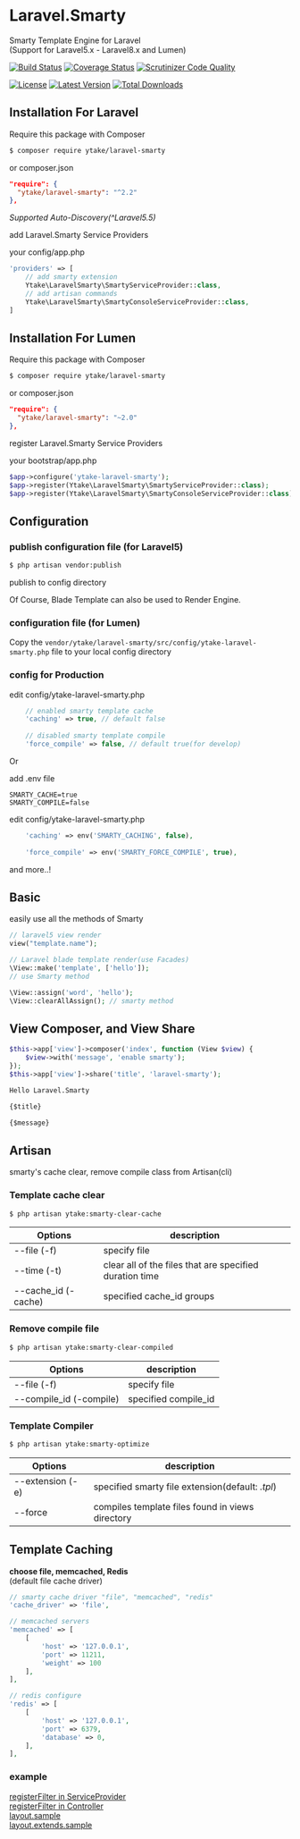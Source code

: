 # Laravel.Smarty

Smarty Template Engine for Laravel  
(Support for Laravel5.x - Laravel8.x and Lumen)

[![Build Status](http://img.shields.io/travis/ytake/Laravel.Smarty/master.svg?style=flat-square)](https://travis-ci.org/ytake/Laravel.Smarty)
[![Coverage Status](http://img.shields.io/coveralls/ytake/Laravel.Smarty/master.svg?style=flat-square)](https://coveralls.io/r/ytake/Laravel.Smarty?branch=master)
[![Scrutinizer Code Quality](http://img.shields.io/scrutinizer/g/ytake/Laravel.Smarty.svg?style=flat-square)](https://scrutinizer-ci.com/g/ytake/Laravel.Smarty/?branch=master)

[![License](http://img.shields.io/packagist/l/ytake/laravel-smarty.svg?style=flat-square)](https://packagist.org/packages/ytake/laravel-smarty)
[![Latest Version](http://img.shields.io/packagist/v/ytake/laravel-smarty.svg?style=flat-square)](https://packagist.org/packages/ytake/laravel-smarty)
[![Total Downloads](http://img.shields.io/packagist/dt/ytake/laravel-smarty.svg?style=flat-square)](https://packagist.org/packages/ytake/laravel-smarty)

## Installation For Laravel
Require this package with Composer

```bash
$ composer require ytake/laravel-smarty
```

or composer.json 

```json
"require": {
  "ytake/laravel-smarty": "^2.2"
},
```

*Supported Auto-Discovery(^Laravel5.5)*

add Laravel.Smarty Service Providers

your config/app.php 
```php
'providers' => [
    // add smarty extension
    Ytake\LaravelSmarty\SmartyServiceProvider::class, 
    // add artisan commands  
    Ytake\LaravelSmarty\SmartyConsoleServiceProvider::class, 
]
```

## Installation For Lumen
Require this package with Composer

```bash
$ composer require ytake/laravel-smarty
```

or composer.json 

```json
"require": {
  "ytake/laravel-smarty": "~2.0"
},
```

register Laravel.Smarty Service Providers

your bootstrap/app.php 
```php
$app->configure('ytake-laravel-smarty');
$app->register(Ytake\LaravelSmarty\SmartyServiceProvider::class);
$app->register(Ytake\LaravelSmarty\SmartyConsoleServiceProvider::class);
```

## Configuration

### publish configuration file (for Laravel5)

```bash
$ php artisan vendor:publish
```

publish to config directory

Of Course, Blade Template can also be used to Render Engine.

### configuration file (for Lumen)

Copy the `vendor/ytake/laravel-smarty/src/config/ytake-laravel-smarty.php` file to your local config directory

### config for Production
edit config/ytake-laravel-smarty.php

```php
    // enabled smarty template cache
    'caching' => true, // default false
    
    // disabled smarty template compile
    'force_compile' => false, // default true(for develop)
```

Or

add .env file
```
SMARTY_CACHE=true
SMARTY_COMPILE=false
```

edit config/ytake-laravel-smarty.php
 
```php
    'caching' => env('SMARTY_CACHING', false),
   
    'force_compile' => env('SMARTY_FORCE_COMPILE', true),
```

and more..!

## Basic
easily use all the methods of Smarty  

```php
// laravel5 view render
view("template.name");

// Laravel blade template render(use Facades)
\View::make('template', ['hello']);
// use Smarty method

\View::assign('word', 'hello');  
\View::clearAllAssign(); // smarty method
```

## View Composer, and View Share

```php
$this->app['view']->composer('index', function (View $view) {
    $view->with('message', 'enable smarty');
});
$this->app['view']->share('title', 'laravel-smarty');

```

```html
Hello Laravel.Smarty

{$title}

{$message}
```

## Artisan
smarty's cache clear, remove compile class from Artisan(cli)

### Template cache clear
```bash
$ php artisan ytake:smarty-clear-cache
```

| Options  | description |
| ------------- | ------------- |
| --file (-f) | specify file |
| --time (-t) | clear all of the files that are specified duration time |
| --cache_id (-cache) | specified cache_id groups |

### Remove compile file

```bash
$ php artisan ytake:smarty-clear-compiled
```

| Options  | description |
| ------------- | ------------- |
| --file (-f) | specify file |
| --compile_id (-compile) | specified compile_id |

### Template Compiler
 
```bash
$ php artisan ytake:smarty-optimize
```

| Options  | description |
| ------------- | ------------- |
| --extension (-e) | specified smarty file extension(default: *.tpl*) |
| --force | compiles template files found in views directory  |

## Template Caching

**choose file, memcached, Redis**  
(default file cache driver)  

```php
// smarty cache driver "file", "memcached", "redis"
'cache_driver' => 'file',

// memcached servers
'memcached' => [
    [
        'host' => '127.0.0.1',
        'port' => 11211,
        'weight' => 100
    ],
],

// redis configure
'redis' => [
    [
        'host' => '127.0.0.1',
        'port' => 6379,
        'database' => 0,
    ],
],
```

### example
[registerFilter in ServiceProvider](https://gist.github.com/ytake/e8c834e88473ea3f10e7)  
[registerFilter in Controller](https://gist.github.com/ytake/1a6f1d5312b552bc83ff)  
[layout.sample](https://gist.github.com/ytake/11345539)  
[layout.extends.sample](https://gist.github.com/ytake/11345614)
